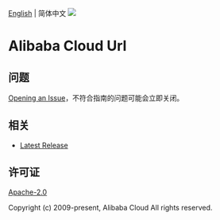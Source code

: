 [English](README.md) | 简体中文
![](https://aliyunsdk-pages.alicdn.com/icons/AlibabaCloud.svg)

# Alibaba Cloud Url

## 问题

[Opening an Issue](https://github.com/aliyun/darabonba-url/issues/new)，不符合指南的问题可能会立即关闭。

## 相关

- [Latest Release](https://github.com/aliyun/darabonba-url)

## 许可证

[Apache-2.0](http://www.apache.org/licenses/LICENSE-2.0)

Copyright (c) 2009-present, Alibaba Cloud All rights reserved.
